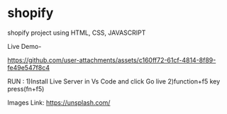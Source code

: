 # shopify
 shopify project using HTML, CSS, JAVASCRIPT

  Live Demo-
  
  https://github.com/user-attachments/assets/c160ff72-61cf-4814-8f89-fe49e547f8c4

  RUN :
       1)Install Live Server in Vs Code and click Go live 
       2)function+f5 key press(fn+f5)

  Images Link: https://unsplash.com/
  
